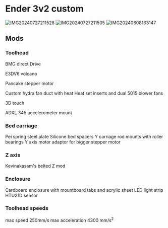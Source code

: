 # Ender 3v2 custom
![IMG20240727211528](https://github.com/user-attachments/assets/2c045d95-8ae7-4c8c-966f-8105757d2014)
![IMG20240727211505](https://github.com/user-attachments/assets/d88edb1b-d04e-459a-b83e-c25ac225fa69)
![IMG20240608163147](https://github.com/user-attachments/assets/82b927fc-30af-495c-89d0-b84e3df9ef3d)

## Mods
### Toolhead
BMG direct Drive

E3DV6 volcano

Pancake stepper motor

Custom hydra fan duct with heat Heat set inserts and dual 5015 blower fans

3D touch

ADXL 345 accelerometer mount

### Bed carriage
Pei spring steel plate
Silicone bed spacers
Y carriage rod mounts with roller bearings 
Y axis motor adaptor for bigger stepper motor

### Z axis
Kevinakasam's belted Z mod

### Enclosure
Cardboard enclosure with mountboard tabs and acrylic sheet
LED light strip
HTU21D sensor 

### Toolhead speeds
max speed 250mm/s
max acceleration 4300 mm/s<sup>2</sup>
